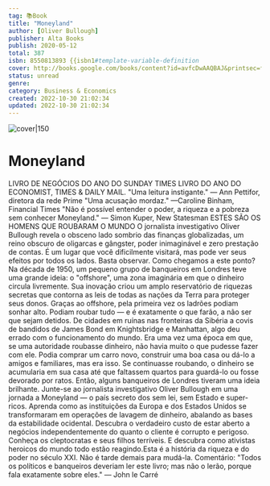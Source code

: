 ```yaml
---
tag: 📚Book
title: "Moneyland"
author: [Oliver Bullough]
publisher: Alta Books
publish: 2020-05-12
total: 387
isbn: 8550813893 {{isbn1#template-variable-definition
cover: http://books.google.com/books/content?id=avfcDwAAQBAJ&printsec=frontcover&img=1&zoom=1&edge=curl&source=gbs_api
status: unread
genre: 
category: Business & Economics
created: 2022-10-30 21:02:34
updated: 2022-10-30 21:02:34
---
```


![cover|150](http://books.google.com/books/content?id=avfcDwAAQBAJ&printsec=frontcover&img=1&zoom=1&edge=curl&source=gbs_api.md)

# Moneyland

LIVRO DE NEGÓCIOS DO ANO DO SUNDAY TIMES LIVRO DO ANO DO ECONOMIST, TIMES & DAILY MAIL. "Uma leitura instigante." — Ann Pettifor, diretora da rede Prime "Uma acusação mordaz." —Caroline Binham, Financial Times "Não é possível entender o poder, a riqueza e a pobreza sem conhecer Moneyland." — Simon Kuper, New Statesman ESTES SÃO OS HOMENS QUE ROUBARAM O MUNDO O jornalista investigativo Oliver Bullough revela o obsceno lado sombrio das finanças globalizadas, um reino obscuro de oligarcas e gângster, poder inimaginável e zero prestação de contas. É um lugar que você dificilmente visitará, mas pode ver seus efeitos por todos os lados. Basta observar. Como chegamos a este ponto? Na década de 1950, um pequeno grupo de banqueiros em Londres teve uma grande ideia: o "offshore", uma zona imaginária em que o dinheiro circula livremente. Sua inovação criou um amplo reservatório de riquezas secretas que contorna as leis de todas as nações da Terra para proteger seus donos. Graças ao offshore, pela primeira vez os ladrões podiam sonhar alto. Podiam roubar tudo — e é exatamente o que farão, a não ser que sejam detidos. De cidades em ruínas nas fronteiras da Sibéria a covis de bandidos de James Bond em Knightsbridge e Manhattan, algo deu errado com o funcionamento do mundo. Era uma vez uma época em que, se uma autoridade roubasse dinheiro, não havia muito o que pudesse fazer com ele. Podia comprar um carro novo, construir uma boa casa ou dá-lo a amigos e familiares, mas era isso. Se continuasse roubando, o dinheiro se acumularia em sua casa até que faltassem quartos para guardá-lo ou fosse devorado por ratos. Então, alguns banqueiros de Londres tiveram uma ideia brilhante. Junte-se ao jornalista investigativo Oliver Bullough em uma jornada a Moneyland — o país secreto dos sem lei, sem Estado e super-ricos. Aprenda como as instituições da Europa e dos Estados Unidos se transformaram em operações de lavagem de dinheiro, abalando as bases da estabilidade ocidental. Descubra o verdadeiro custo de estar aberto a negócios independentemente do quanto o cliente é corrupto e perigoso. Conheça os cleptocratas e seus filhos terríveis. E descubra como ativistas heroicos do mundo todo estão reagindo.Esta é a história da riqueza e do poder no século XXI. Não é tarde demais para mudá-la. Comentário: "Todos os políticos e banqueiros deveriam ler este livro; mas não o lerão, porque fala exatamente sobre eles." — John le Carré